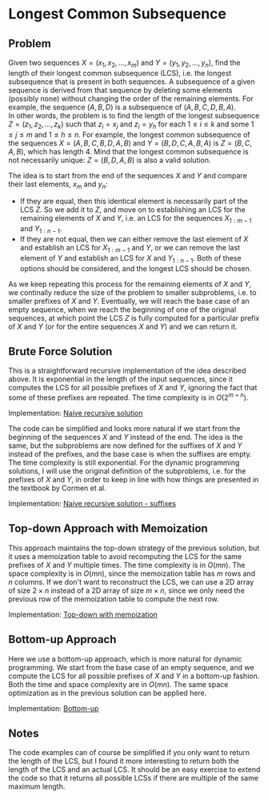 # Longest Common Subsequence

## Problem

Given two sequences $X = (x_1, x_2, ..., x_m)$ and $Y = (y_1, y_2, ..., y_n)$, find the length of their longest common subsequence (LCS), i.e. the longest subsequence that is present in both sequences. A subsequence of a given sequence is derived from that sequence by deleting some elements (possibly none) without changing the order of the remaining elements. For example, the sequence $(A, B, D)$ is a subsequence of $(A, B, C, D, B, A)$.  
In other words, the problem is to find the length of the longest subsequence $Z = (z_1, z_2, ..., z_k)$ such that $z_i = x_j$ and $z_i = y_h$ for each $1 \leq i \leq k$ and some $1 \leq j \leq m$ and $1 \leq h \leq n$. For example, the longest common subsequence of the sequences $X = (A, B, C, B, D, A, B)$ and $Y = (B, D, C, A, B, A)$ is $Z = (B, C, A, B)$, which has length $4$. Mind that the longest common subsequence is not necessarily unique: $Z = (B, D, A, B)$ is also a valid solution.

The idea is to start from the end of the sequences $X$ and $Y$ and compare their last elements, $x_m$ and $y_n$:

- If they are equal, then this identical element is necessarily part of the LCS $Z$. So we add it to $Z$, and move on to establishing an LCS for the remaining elements of $X$ and $Y$, i.e. an LCS for the sequences $X_{1:m-1}$ and $Y_{1:n-1}$.
- If they are not equal, then we can either remove the last element of $X$ and establish an LCS for $X_{1:m-1}$ and $Y$, or we can remove the last element of $Y$ and establish an LCS for $X$ and $Y_{1:n-1}$. Both of these options should be considered, and the longest LCS should be chosen.

As we keep repeating this process for the remaining elements of $X$ and $Y$, we continally reduce the size of the problem to smaller subproblems, i.e. to smaller prefixes of $X$ and $Y$. Eventually, we will reach the base case of an empty sequence, when we reach the beginning of one of the original sequences, at which point the LCS $Z$ is fully computed for a particular prefix of $X$ and $Y$ (or for the entire sequences $X$ and $Y$) and we can return it.

## Brute Force Solution

This is a straightforward recursive implementation of the idea described above. It is exponential in the length of the input sequences, since it computes the LCS for all possible prefixes of $X$ and $Y$, ignoring the fact that some of these prefixes are repeated. The time complexity is in $O(2^{m+n})$.

Implementation: [Naive recursive solution](https://github.com/pl3onasm/Algorithms/tree/main/algorithms/dynamic-programming/longest-common-subsequence/lcs-1.c)

The code can be simplified and looks more natural if we start from the beginning of the sequences $X$ and $Y$ instead of the end. The idea is the same, but the subproblems are now defined for the suffixes of $X$ and $Y$ instead of the prefixes, and the base case is when the suffixes are empty. The time complexity is still exponential. For the dynamic programming solutions, I will use the original definition of the subproblems, i.e. for the prefixes of $X$ and $Y$, in order to keep in line with how things are presented in the textbook by Cormen et al.

Implementation: [Naive recursive solution - suffixes](https://github.com/pl3onasm/Algorithms/blob/main/algorithms/dynamic-programming/longest-common-subsequence/lcs-2.c)

## Top-down Approach with Memoization

This approach maintains the top-down strategy of the previous solution, but it uses a memoization table to avoid recomputing the LCS for the same prefixes of $X$ and $Y$ multiple times. The time complexity is in $O(mn)$. The space complexity is in $O(mn)$, since the memoization table has $m$ rows and $n$ columns. If we don't want to reconstruct the LCS, we can use a 2D array of size $2 \times n$ instead of a 2D array of size $m \times n$, since we only need the previous row of the memoization table to compute the next row.

Implementation: [Top-down with memoization](https://github.com/pl3onasm/Algorithms/blob/main/algorithms/dynamic-programming/longest-common-subsequence/lcs-3.c)

## Bottom-up Approach

Here we use a bottom-up approach, which is more natural for dynamic programming. We start from the base case of an empty sequence, and we compute the LCS for all possible prefixes of $X$ and $Y$ in a bottom-up fashion. Both the time and space complexity are in $O(mn)$. The same space optimization as in the previous solution can be applied here.

Implementation: [Bottom-up](https://github.com/pl3onasm/Algorithms/blob/main/algorithms/dynamic-programming/longest-common-subsequence/lcs-4.c)

## Notes

The code examples can of course be simplified if you only want to return the length of the LCS, but I found it more interesting to return both the length of the LCS and an actual LCS. It should be an easy exercise to extend the code so that it returns all possible LCSs if there are multiple of the same maximum length.  
